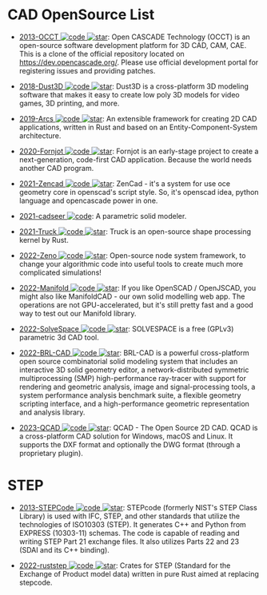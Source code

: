 # CAD OpenSource List

- [2013-OCCT ![code](https://ng-tech.icu/assets/code.svg) ![star](https://img.shields.io/github/stars/Open-Cascade-SAS/OCCT)](https://github.com/Open-Cascade-SAS/OCCT): Open CASCADE Technology (OCCT) is an open-source software development platform for 3D CAD, CAM, CAE. This is a clone of the official repository located on https://dev.opencascade.org/. Please use official development portal for registering issues and providing patches.

- [2018-Dust3D ![code](https://ng-tech.icu/assets/code.svg) ![star](https://img.shields.io/github/stars/huxingyi/dust3d)](https://github.com/huxingyi/dust3d): Dust3D is a cross-platform 3D modeling software that makes it easy to create low poly 3D models for video games, 3D printing, and more.

- [2019-Arcs ![code](https://ng-tech.icu/assets/code.svg) ![star](https://img.shields.io/github/stars/Michael-F-Bryan/arcs)](https://github.com/Michael-F-Bryan/arcs): An extensible framework for creating 2D CAD applications, written in Rust and based on an Entity-Component-System architecture.

- [2020-Fornjot ![code](https://ng-tech.icu/assets/code.svg) ![star](https://img.shields.io/github/stars/hannobraun/Fornjot)](https://github.com/hannobraun/Fornjot): Fornjot is an early-stage project to create a next-generation, code-first CAD application. Because the world needs another CAD program.

- [2021-Zencad ![code](https://ng-tech.icu/assets/code.svg) ![star](https://img.shields.io/github/stars/https://github.com/mirmik/zencad)](https://github.com/https://github.com/mirmik/zencad): ZenCad - it's a system for use oce geometry core in openscad's script style. So, it's openscad idea, python language and opencascade power in one.

- [2021-cadseer ![code](https://ng-tech.icu/assets/code.svg)](https://gitlab.com/blobfish/cadseer): A parametric solid modeler.

- [2021-Truck ![code](https://ng-tech.icu/assets/code.svg) ![star](https://img.shields.io/github/stars/ricosjp/truck)](https://github.com/ricosjp/truck): Truck is an open-source shape processing kernel by Rust.

- [2022-Zeno ![code](https://ng-tech.icu/assets/code.svg) ![star](https://img.shields.io/github/stars/zenustech/zeno)](https://github.com/zenustech/zeno): Open-source node system framework, to change your algorithmic code into useful tools to create much more complicated simulations!

- [2022-Manifold ![code](https://ng-tech.icu/assets/code.svg) ![star](https://img.shields.io/github/stars/elalish/manifold)](https://github.com/elalish/manifold): If you like OpenSCAD / OpenJSCAD, you might also like ManifoldCAD - our own solid modelling web app. The operations are not GPU-accelerated, but it's still pretty fast and a good way to test out our Manifold library.

- [2022-SolveSpace ![code](https://ng-tech.icu/assets/code.svg) ![star](https://img.shields.io/github/stars/solvespace/solvespace)](https://github.com/solvespace/solvespace): SOLVESPACE is a free (GPLv3) parametric 3d CAD tool.

- [2022-BRL-CAD ![code](https://ng-tech.icu/assets/code.svg) ![star](https://img.shields.io/github/stars/BRL-CAD/brlcad)](https://github.com/BRL-CAD/brlcad): BRL-CAD is a powerful cross-platform open source combinatorial solid modeling system that includes an interactive 3D solid geometry editor, a network-distributed symmetric multiprocessing (SMP) high-performance ray-tracer with support for rendering and geometric analysis, image and signal-processing tools, a system performance analysis benchmark suite, a flexible geometry scripting interface, and a high-performance geometric representation and analysis library.

- [2023-QCAD ![code](https://ng-tech.icu/assets/code.svg) ![star](https://img.shields.io/github/stars/qcad/qcad)](https://github.com/qcad/qcad): QCAD - The Open Source 2D CAD. QCAD is a cross-platform CAD solution for Windows, macOS and Linux. It supports the DXF format and optionally the DWG format (through a proprietary plugin).

# STEP

- [2013-STEPCode ![code](https://ng-tech.icu/assets/code.svg) ![star](https://img.shields.io/github/stars/stepcode/stepcode)](https://github.com/stepcode/stepcode): STEPcode (formerly NIST's STEP Class Library) is used with IFC, STEP, and other standards that utilize the technologies of ISO10303 (STEP). It generates C++ and Python from EXPRESS (10303-11) schemas. The code is capable of reading and writing STEP Part 21 exchange files. It also utilizes Parts 22 and 23 (SDAI and its C++ binding).

- [2022-ruststep ![code](https://ng-tech.icu/assets/code.svg) ![star](https://img.shields.io/github/stars/ricosjp/ruststep)](https://github.com/ricosjp/ruststep): Crates for STEP (Standard for the Exchange of Product model data) written in pure Rust aimed at replacing stepcode.
